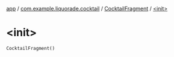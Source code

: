 [app](../../index.md) / [com.example.liquorade.cocktail](../index.md) / [CocktailFragment](index.md) / [&lt;init&gt;](./-init-.md)

# &lt;init&gt;

`CocktailFragment()`